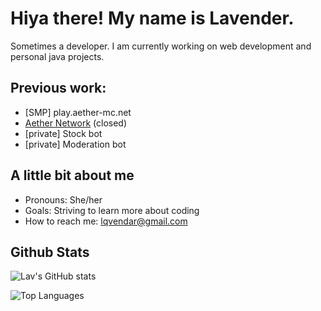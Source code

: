 # Hiya there! My name is Lavender.
Sometimes a developer.
I am currently working on web development and personal java projects.


## Previous work:
- [SMP] play.aether-mc.net
- [Aether Network](https://aether-mc.net) (closed)
- [private] Stock bot
- [private] Moderation bot


## A little bit about me
- Pronouns: She/her
- Goals: Striving to learn more about coding
- How to reach me: lqvendar@gmail.com

## Github Stats
![Lav's GitHub stats](https://github-readme-stats.vercel.app/api?username=lqvendar&count_private=true&theme=material-palenight)

![Top Languages](https://github-readme-stats.vercel.app/api/top-langs/?username=lqvendar&theme=material-palenight&show_icons=true&layout=compact&count_private=true)
